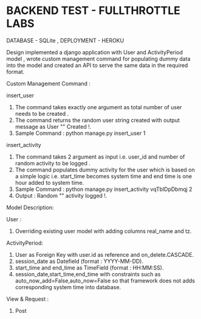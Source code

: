 # BACKEND TEST - FULLTHROTTLE LABS

DATABASE    - SQLite , DEPLOYMENT  - HEROKU

Design implemented a django application with User and ActivityPeriod model , wrote custom management command for populating dummy data into the model and created an API to serve the same data in the required format.

Custom Management Command :

insert_user

1. The command takes exactly one argument as total number of user needs to be created .
2. The command returns the random user string created with output message as User "<RANDOM STRING>" Created !.
3. Sample Command : python manage.py insert_user 1


insert_activity

1. The command takes 2 argument as input i.e. user_id and number of random activity to be logged .
2. The command populates dummy activity for the user which is based on a simple logic i.e. start_time becomes system time and end time is one hour added to system time.
3. Sample Command : python manage.py insert_activity vqTblDpDbmqj 2
4. Output : Random "<USER-STRING>" activity logged !.


Model Description:

User :
1. Overriding existing user model with adding columns real_name and tz.

ActivityPeriod:
1. User as Foreign Key with user.id as reference and on_delete.CASCADE.
2. session_date as Datefield (format : YYYY-MM-DD).
3. start_time and end_time as TimeField (format : HH:MM:SS).
4. session_date,start_time,end_time with constraints such as auto_now_add=False,auto_now=False so that framework does not adds corresponding system time into database.

View & Request :

1. Post
